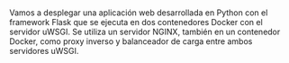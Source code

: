 
<br>

Vamos a desplegar una aplicación web desarrollada en Python con el framework Flask que se ejecuta en dos 
contenedores Docker con el servidor uWSGI. Se utiliza un servidor NGINX, también en un contenedor Docker, 
como proxy inverso y balanceador de carga entre ambos servidores uWSGI.